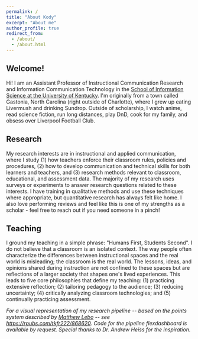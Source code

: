 ```yaml
---
permalink: /
title: "About Kody"
excerpt: "About me"
author_profile: true
redirect_from: 
  - /about/
  - /about.html
---
```


## Welcome!

Hi! I am an Assistant Professor of Instructional Communication Research and Information Communication Technology in the [School of Information Science at the University of Kentucky](https://ci.uky.edu/sis/). I'm originally from a town called Gastonia, North Carolina (right outside of Charlotte), where I grew up eating Livermush and drinking Sundrop. Outside of scholarship, I watch anime, read science fiction, run long distances, play DnD, cook for my family, and obsess over Liverpool Football Club.

## Research

My research interests are in instructional and applied communication, where I study (1) how teachers enforce their classroom rules, policies and procedures, (2) how to develop communication and technical skills for both learners and teachers, and (3) research methods relevant to classroom, educational, and assessment data. The majority of my research uses surveys or experiments to answer research questions related to these interests. I have training in qualitative methods and use these techniques where appropriate, but quantitative research has always felt like home. I also love performing reviews and feel like this is one of my strengths as a scholar - feel free to reach out if you need someone in a pinch!

## Teaching

I ground my teaching in a simple phrase: "Humans First, Students Second". I do not believe that a classroom is an isolated context. The way people often characterize the differences between instructional spaces and the real world is misleading; the classroom is the real world. The lessons, ideas, and opinions shared during instruction are not confined to these spaces but are reflections of a larger society that shapes one's lived experiences. This leads to five core philosophies that define my teaching: (1) practicing extensive reflection; (2) tailoring pedagogy to the audience; (3) reducing uncertainty; (4) critically analyzing classroom technologies; and (5) continually practicing assessment.

*For a visual representation of my research pipeline -- based on the points system described by [Matthew Lebo](https://www.cambridge.org/core/journals/ps-political-science-and-politics/article/abs/managing-your-research-pipeline/E75F5F84AAD505EE6E66155EB8E9A81F) -- see <https://rpubs.com/tkfr222/868620>. Code for the pipeline flexdashboard is available by request. Special thanks to Dr. Andrew Heiss for the inspiration.*
